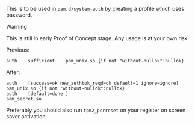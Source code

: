 This is to be used in `pam.d/system-auth` by creating a profile which uses password.

> [!WARNING]
> This is still in early Proof of Concept stage. Any usage is at your own risk.

Previous:
```
auth    sufficient    pam_unix.so {if not "without-nullok":nullok}
```

After:
```
auth    [success=ok new_authtok_reqd=ok default=1 ignore=ignore]    pam_unix.so {if not "without-nullok":nullok}
auth    [default=done ]                                             pam_secret.so
```

Preferably you should also run `tpm2_pcrreset` on your register on screen saver activation.

